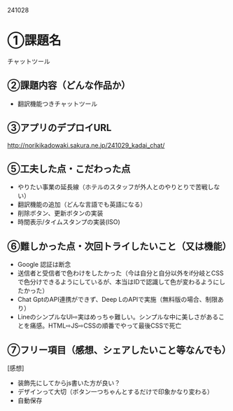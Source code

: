 241028
# ①課題名
チャットツール

## ②課題内容（どんな作品か）
-  翻訳機能つきチャットツール

## ③アプリのデプロイURL
http://norikikadowaki.sakura.ne.jp/241029_kadai_chat/

## ⑤工夫した点・こだわった点
- やりたい事業の延長線（ホテルのスタッフが外人とのやりとりで苦戦しない）
- 翻訳機能の追加（どんな言語でも英語になる）
-  削除ボタン、更新ボタンの実装
-  時間表示/タイムスタンプの実装(ISO)

## ⑥難しかった点・次回トライしたいこと（又は機能）
- Google 認証は断念
- 送信者と受信者で色わけをしたかった（今は自分と自分以外をif分岐とCSSで色分けできるようにしているが、本当はIDで認識して色が変わるようにしたかった）
- Chat GptのAPI連携ができず、Deep LのAPIで実施（無料版の場合、制限あり）
- LineのシンプルなUI⇨実はめっちゃ難しい。シンプルな中に美しさがあることを痛感。HTML⇨JS⇨CSSの順番でやって最後CSSで死亡

## ⑦フリー項目（感想、シェアしたいこと等なんでも）
[感想]
- 装飾先にしてからjs書いた方が良い？
- デザインって大切（ボタン一つちゃんとするだけで印象かなり変わる）
- 自動保存
